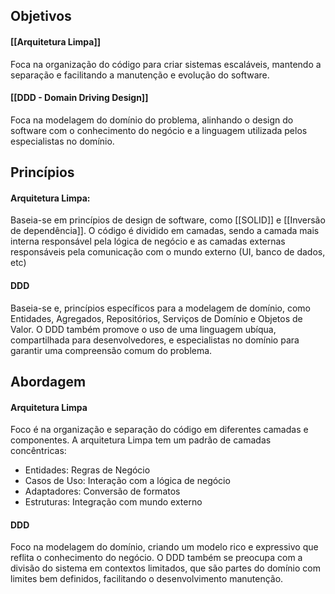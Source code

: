 ## Objetivos
#### [[Arquitetura Limpa]] 
Foca na organização do código para criar sistemas escaláveis, mantendo a separação e facilitando a manutenção e evolução do software.
#### [[DDD - Domain Driving Design]]
Foca na modelagem do domínio do problema, alinhando o design do software com o conhecimento do negócio e a linguagem utilizada pelos especialistas no domínio.

## Princípios
#### Arquitetura Limpa: 
Baseia-se em princípios de design de software, como [[SOLID]] e [[Inversão de dependência]]. O código é dividido em camadas, sendo a camada mais interna responsável pela lógica de negócio e as camadas externas responsáveis pela comunicação com o mundo externo (UI, banco de dados, etc)
#### DDD
Baseia-se e, princípios específicos para a modelagem de domínio, como Entidades, Agregados, Repositórios, Serviços de Domínio e Objetos de Valor. O DDD também promove o uso de uma linguagem ubíqua, compartilhada para desenvolvedores, e especialistas no domínio para garantir uma compreensão comum do problema.

## Abordagem

#### Arquitetura Limpa
Foco é na organização e separação do código em diferentes camadas e componentes. A arquitetura Limpa tem um padrão de camadas concêntricas:
* Entidades: Regras de Negócio
* Casos de Uso: Interação com a lógica de negócio
* Adaptadores: Conversão de formatos
* Estruturas: Integração com mundo externo

#### DDD
Foco na modelagem do domínio, criando um modelo rico e expressivo que reflita o conhecimento do negócio. O DDD também se preocupa com a divisão do sistema em contextos limitados, que são partes do domínio com limites bem definidos, facilitando o desenvolvimento manutenção.